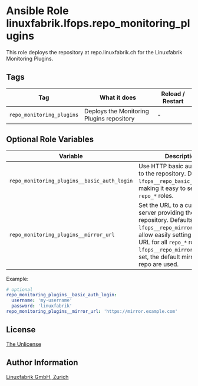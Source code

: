 # Ansible Role linuxfabrik.lfops.repo_monitoring_plugins

This role deploys the repository at repo.linuxfabrik.ch for the Linuxfabrik Monitoring Plugins.


## Tags

| Tag                       | What it does                              | Reload / Restart |
| ---                       | ------------                              | ---------------- |
| `repo_monitoring_plugins` | Deploys the Monitoring Plugins repository | - |


## Optional Role Variables

| Variable | Description | Default Value |
| -------- | ----------- | ------------- |
| `repo_monitoring_plugins__basic_auth_login` | Use HTTP basic auth to login to the repository. Defaults to `lfops__repo_basic_auth_login`, making it easy to set this for all `repo_*` roles. | `{{ lfops__repo_basic_auth_login \| default("") }}` |
| `repo_monitoring_plugins__mirror_url` | Set the URL to a custom mirror server providing the repository. Defaults to `lfops__repo_mirror_url` to allow easily setting the same URL for all `repo_*` roles. If `lfops__repo_mirror_url` is not set, the default mirrors of the repo are used. | `'{{ lfops__repo_mirror_url | default("") }}'` |

Example:
```yaml
# optional
repo_monitoring_plugins__basic_auth_login:
  username: 'my-username'
  password: 'linuxfabrik'
repo_monitoring_plugins__mirror_url: 'https://mirror.example.com'
```


## License

[The Unlicense](https://unlicense.org/)


## Author Information

[Linuxfabrik GmbH, Zurich](https://www.linuxfabrik.ch)
